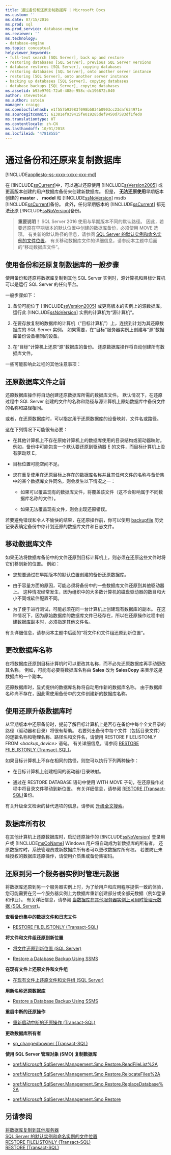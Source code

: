 ```yaml
---
title: 通过备份和还原复制数据库 | Microsoft Docs
ms.custom: ''
ms.date: 07/15/2016
ms.prod: sql
ms.prod_service: database-engine
ms.reviewer: ''
ms.technology:
- database-engine
ms.topic: conceptual
helpviewer_keywords:
- full-text search [SQL Server], back up and restore
- restoring databases [SQL Server], previous SQL Server versions
- database restores [SQL Server], copying databases
- restoring databases [SQL Server], onto another server instance
- restoring [SQL Server], onto another server instance
- backing up databases [SQL Server], copying databases
- database backups [SQL Server], copying databases
ms.assetid: b93e9701-72a0-408e-958c-dc196872c040
author: stevestein
ms.author: sstein
manager: craigg
ms.openlocfilehash: e1f557b93983f098b5834b0903cc23daf634971e
ms.sourcegitcommit: 61381ef939415fe019285def9450d7583df1fed0
ms.translationtype: HT
ms.contentlocale: zh-CN
ms.lasthandoff: 10/01/2018
ms.locfileid: "47818555"
---
```

# <a name="copy-databases-with-backup-and-restore"></a>通过备份和还原来复制数据库
[!INCLUDE[appliesto-ss-xxxx-xxxx-xxx-md](../../includes/appliesto-ss-xxxx-xxxx-xxx-md.md)]

  在 [!INCLUDE[ssCurrent](../../includes/sscurrent-md.md)]中，可以通过还原使用 [!INCLUDE[ssVersion2005](../../includes/ssversion2005-md.md)] 或更高版本创建的用户数据库备份来创建新数据库。 但是， **无法还原使用**早期版本创建的 **master** 、 **model** 和 [!INCLUDE[ssNoVersion](../../includes/ssnoversion-md.md)] msdb [!INCLUDE[ssCurrent](../../includes/sscurrent-md.md)]备份。 此外，任何早期版本的 [!INCLUDE[ssCurrent](../../includes/sscurrent-md.md)] 都无法还原 [!INCLUDE[ssNoVersion](../../includes/ssnoversion-md.md)]备份。  
  
>**重要说明！** SQL Server 2016 使用与早期版本不同的默认路径。 因此，若要还原在早期版本的默认位置中创建的数据库备份，必须使用 MOVE 选项。 有关新的默认路径的信息，请参阅 [SQL Server 的默认实例和命名实例的文件位置](../../sql-server/install/file-locations-for-default-and-named-instances-of-sql-server.md)。 有关移动数据库文件的详细信息，请参阅本主题中后面的“移动数据库文件”。  
  
## <a name="general-steps-for-using-backup-and-restore-to-copy-a-database"></a>使用备份和还原复制数据库的一般步骤  
 使用备份和还原将数据库复制到其他 SQL Server 实例时，源计算机和目标计算机可以是运行 SQL Server 的任何平台。  
  
 一般步骤如下：  
  
1.  备份可能位于 [!INCLUDE[ssVersion2005](../../includes/ssversion2005-md.md)] 或更高版本的实例上的源数据库。 运行此 [!INCLUDE[ssNoVersion](../../includes/ssnoversion-md.md)] 实例的计算机为“源计算机”。  
  
2.  在要存放复制的数据库的计算机（“目标计算机”）上，连接到计划为其还原数据库的 SQL Server 实例。 如果需要，在“目标”服务器实例上创建与“源”数据库备份设备相同的设备。  
  
3.  在“目标”计算机上还原“源”数据库的备份。 还原数据库操作将自动创建所有数据库文件。  
  
一些可能影响此过程的其他注意事项：
  
## <a name="before-you-restore-database-files"></a>还原数据库文件之前  
 还原数据库操作将自动创建还原数据库所需的数据库文件。 默认情况下，在还原过程中 SQL Server 创建的文件的名称和路径与源计算机上原始数据库中备份文件的名称和路径相同。  
  
 或者，在还原数据库时，可以指定用于还原数据库的设备映射、文件名或路径。 
 
 这在下列情况下可能很有必要：  
  
-   在其他计算机上不存在原始计算机上的数据库使用的目录结构或驱动器映射。 例如，备份中可能包含一个默认要还原到驱动器 E 的文件，而目标计算机上没有驱动器 E。  
  
-   目标位置可能空间不足。  
  
-   您在重复使用在还原目标上存在的数据库名称并且其任何文件的名称与备份集中的某个数据库文件同名，则会发生以下情况之一：  
  
    -   如果可以覆盖现有的数据库文件，将覆盖该文件（这不会影响属于不同数据库名称的文件）。  
  
    -   如果无法覆盖现有文件，则会出现还原错误。  
  
 若要避免错误和令人不愉快的结果，在还原操作前，你可以使用 [backupfile](../../relational-databases/system-tables/backupfile-transact-sql.md) 历史记录表确定备份中你计划还原的数据库文件和日志文件。  
  
## <a name="moving-the-database-files"></a>移动数据库文件  
 如果无法将数据库备份中的文件还原到目标计算机上，则必须在还原这些文件时将它们移到新的位置。 例如：  
  
-   您想要通过在早期版本的默认位置创建的备份还原数据库。  
  
-   由于容量方面的原因，可能必须将备份中的一些数据库文件还原到其他驱动器上。 这种情况经常发生，因为组织中的大多数计算机的磁盘驱动器的数目和大小不同或软件配置不同。  
  
-   为了便于进行测试，可能必须在同一台计算机上创建现有数据库的副本。 在这种情况下，因为原始数据库的数据库文件已经存在，所以在还原操作过程中创建数据库副本时，必须指定其他文件名。  
  
 有关详细信息，请参阅本主题中后面的“将文件和文件组还原到新位置”。  
  
## <a name="changing-the-database-name"></a>更改数据库名称  
 在将数据库还原到目标计算机时可以更改其名称，而不必先还原数据库再手动更改其名称。 例如，可能有必要将数据库名称由 **Sales** 改为 **SalesCopy** 来表示这是数据库的一个副本。  
  
 还原数据库时，显式提供的数据库名称将自动用作新的数据库名称。 由于数据库名称尚不存在，因此需使用备份中的文件创建新的数据库名称。  
  
## <a name="when-upgrading-a-database-by-using-restore"></a>使用还原升级数据库时  
 从早期版本中还原备份时，提前了解目标计算机上是否存在备份中每个全文目录的路径（驱动器和目录）将很有帮助。 若要列出备份中每个文件（包括目录文件）的逻辑名称和物理名称、路径名和文件名，请使用 RESTORE FILELISTONLY FROM *<backup_device>* 语句。 有关详细信息，请参阅 [RESTORE FILELISTONLY (Transact-SQL)](../../t-sql/statements/restore-statements-filelistonly-transact-sql.md)。  
  
 如果目标计算机上不存在相同的路径，则您可以执行下列两种操作：  
  
-   在目标计算机上创建相同的驱动器/目录映射。  
  
-   通过在 RESTORE DATABASE 语句中使用 WITH MOVE 子句，在还原操作过程中将目录文件移动到新位置。 有关详细信息，请参阅 [RESTORE (Transact-SQL)](../../t-sql/statements/restore-statements-transact-sql.md)备份。  
  
 有关升级全文检索的替代选项的信息，请参阅 [升级全文搜索](../../relational-databases/search/upgrade-full-text-search.md)。  
  
## <a name="database-ownership"></a>数据库所有权  
 在其他计算机上还原数据库时，启动还原操作的 [!INCLUDE[ssNoVersion](../../includes/ssnoversion-md.md)] 登录用户或 [!INCLUDE[msCoName](../../includes/msconame-md.md)] Windows 用户将自动成为新数据库的所有者。 还原数据库时，系统管理员或新数据库所有者可以更改数据库所有权。 若要防止未经授权的数据库还原操作，请使用介质集或备份集密码。  
  
## <a name="managing-metadata-when-restoring-to-another-server-instance"></a>还原到另一个服务器实例时管理元数据  
 将数据库还原到另一个服务器实例上时，为了给用户和应用程序提供一致的体验，您可能需要在另一个服务器实例上为数据库重新创建部分或全部元数据（例如登录和作业）。 有关详细信息，请参阅 [当数据库在其他服务器实例上可用时管理元数据 (SQL Server)](../../relational-databases/databases/manage-metadata-when-making-a-database-available-on-another-server.md)。  
  
 **查看备份集中的数据文件和日志文件**  
  
-   [RESTORE FILELISTONLY (Transact-SQL)](../../t-sql/statements/restore-statements-filelistonly-transact-sql.md)  
  
 **将文件和文件组还原到新位置**  
  
-   [将文件还原到新位置 (SQL Server)](../../relational-databases/backup-restore/restore-files-to-a-new-location-sql-server.md)  
  
-   [Restore a Database Backup Using SSMS](../../relational-databases/backup-restore/restore-a-database-backup-using-ssms.md)  
  
 **在现有文件上还原文件和文件组**  
  
-   [在现有文件上还原文件和文件组 (SQL Server)](../../relational-databases/backup-restore/restore-files-and-filegroups-over-existing-files-sql-server.md)  
  
 **用新名称还原数据库**  
  
-   [Restore a Database Backup Using SSMS](../../relational-databases/backup-restore/restore-a-database-backup-using-ssms.md)  
  
 **重启中断的还原操作**  
  
-   [重新启动中断的还原操作 (Transact-SQL)](../../relational-databases/backup-restore/restart-an-interrupted-restore-operation-transact-sql.md)  
  
 **更改数据库所有者**  
  
-   [sp_changedbowner (Transact-SQL)](../../relational-databases/system-stored-procedures/sp-changedbowner-transact-sql.md)  
  
 **使用 SQL Server 管理对象 (SMO) 复制数据库**  
  
-   <xref:Microsoft.SqlServer.Management.Smo.Restore.ReadFileList%2A>  
  
-   <xref:Microsoft.SqlServer.Management.Smo.Restore.RelocateFiles%2A>  
  
-   <xref:Microsoft.SqlServer.Management.Smo.Restore.ReplaceDatabase%2A>  
  
-   <xref:Microsoft.SqlServer.Management.Smo.Restore>  
  
## <a name="see-also"></a>另请参阅  
 [将数据库复制到其他服务器](../../relational-databases/databases/copy-databases-to-other-servers.md)   
 [SQL Server 的默认实例和命名实例的文件位置](../../sql-server/install/file-locations-for-default-and-named-instances-of-sql-server.md)   
 [RESTORE FILELISTONLY (Transact-SQL)](../../t-sql/statements/restore-statements-filelistonly-transact-sql.md)   
 [RESTORE &#40;Transact-SQL&#41;](../../t-sql/statements/restore-statements-transact-sql.md)  
  
  
